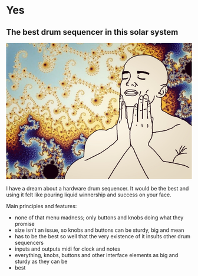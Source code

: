 # Yes
## The best drum sequencer in this solar system

![Yes](https://github.com/MURTOMAASORTAJA/Yes/blob/main/readme.jpg?raw=true)

I have a dream about a hardware drum sequencer. It would be the best and using it felt like pouring liquid winnership and success on your face.

Main principles and features:

- none of that menu madness; only buttons and knobs doing what they promise
- size isn't an issue, so knobs and buttons can be sturdy, big and mean
- has to be the best so well that the very existence of it insults other drum sequencers
- inputs and outputs midi for clock and notes
- everything, knobs, buttons and other interface elements as big and sturdy as they can be
- best
